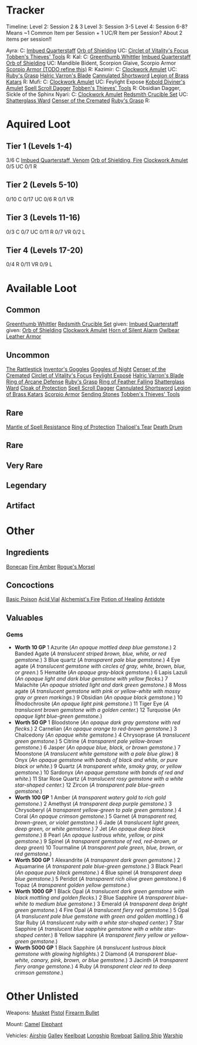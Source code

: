 # Tracker

Timeline:
  Level 2:
    Session 2 & 3
  Level 3:
    Session 3-5
  Level 4: 
    Session 6-8?
Means ~1 Common Item per Session + 1 UC/R Item per Session?
About 2 items per session!!

Ayra:
  C: 
    [Imbued Quarterstaff](dm/items.md#imbued-quarterstaff)
    [Orb of Shielding](dm/items.md#orb-of-shielding)
  UC: 
    [Circlet of Vitality's Focus](dm/items.md#circlet-of-vitalitys-focus)
    [Tobben's Thieves' Tools](dm/items.md#tobbens-thieves-tools)
  R:
Kal: 
  C: 
    [Greenthumb Whittler](dm/items.md#greenthumb-whittler)
    [Imbued Quarterstaff](dm/items.md#imbued-quarterstaff)
    [Orb of Shielding](dm/items.md#orb-of-shielding)
  UC: Mandible Bident, Scorpion Glaive, Scorpio Armor
    [Scorpio Armor (TODO refine this)](dm/items.md#scorpio-armor)
  R:
Kazimir:
  C:
    [Clockwork Amulet](dm/items.md#clockwork-amulet)
  UC: 
    [Ruby's Grasp](dm/items.md#rubys-grasp)
    [Halric Varron's Blade](dm/items.md#halric-varrons-blade)
    [Cannulated Shortsword](dm/items.md#cannulated-shortsword)
    [Legion of Brass Katars](dm/items.md#legion-of-brass-katars)
  R:
Mufi: 
  C:
    [Clockwork Amulet](dm/items.md#clockwork-amulet)
  UC: Feylight Expose
    [Kobold Diviner's Amulet](dm/items.md#kobold-diviners-amulet)
    [Spell Scroll Dagger](dm/items.md#spell-scroll-dagger)
    [Tobben's Thieves' Tools](dm/items.md#tobbens-thieves-tools)
  R: Obsidian Dagger, Sickle of the Sphinx
Nyari: 
  C:
    [Clockwork Amulet](dm/items.md#clockwork-amulet)
    [Redsmith Crucible Set](dm/items.md#redsmith-crucible-set)
  UC: 
    [Shatterglass Ward](dm/items.md#shatterglass-ward)
    [Censer of the Cremated](dm/items.md#censer-of-the-cremated)
    [Ruby's Grasp](dm/items.md#rubys-grasp)
  R:

# Aquired Loot
## Tier 1 (Levels 1-4)
3/6 C
    [Imbued Quarterstaff, Venom](dm/items.md#imbued-quarterstaff-venom)
    [Orb of Shielding, Fire](dm/items.md#orb-of-shielding-fire)
    [Clockwork Amulet](dm/items.md#clockwork-amulet)
0/5 UC
0/1 R

## Tier 2 (Levels 5-10)
0/10 C
0/17 UC
0/6 R
0/1 VR

## Tier 3 (Levels 11-16)
0/3 C
0/7 UC
0/11 R
0/7 VR
0/2 L

## Tier 4 (Levels 17-20)
0/4 R
0/11 VR
0/9 L



# Available Loot

## Common
[Greenthumb Whittler](dm/items.md#greenthumb-whittler)
[Redsmith Crucible Set](dm/items.md#redsmith-crucible-set)
given: [Imbued Quarterstaff](dm/items.md#imbued-quarterstaff)
given: [Orb of Shielding](dm/items.md#orb-of-shielding)
[Clockwork Amulet](dm/items.md#clockwork-amulet)
[Horn of Silent Alarm](dm/items.md#horn-of-silent-alarm)
[Owlbear Leather Armor](dm/items.md#owlbear-leather-armor)

## Uncommon
[The Rattlestick](dm/items.md#the-rattlestick)
[Inventor's Goggles](dm/items.md#inventors-goggles)
[Goggles of Night](dm/items.md#goggles-of-night)
[Censer of the Cremated](dm/items.md#censer-of-the-cremated)
[Circlet of Vitality's Focus](dm/items.md#circlet-of-vitalitys-focus)
[Feylight Exposé](dm/items.md#feylight-exposé)
[Halric Varron's Blade](dm/items.md#halric-varrons-blade)
[Ring of Arcane Defense](dm/items.md#ring-of-arcane-defense)
[Ruby's Grasp](dm/items.md#rubys-grasp)
[Ring of Feather Falling](dm/items.md#ring-of-feather-falling)
[Shatterglass Ward](dm/items.md#shatterglass-ward)
[Cloak of Protection](dm/items.md#cloak-of-protection)
[Spell Scroll Dagger](dm/items.md#spell-scroll-dagger)
[Cannulated Shortsword](dm/items.md#cannulated-shortsword)
[Legion of Brass Katars](dm/items.md#legion-of-brass-katars)
[Scorpio Armor](dm/items.md#scorpio-armor)
[Sending Stones](dm/items.md#sending-stones)
[Tobben's Thieves' Tools](dm/items.md#tobbens-thieves-tools)

## Rare
[Mantle of Spell Resistance](dm/items.md#mantle-of-spell-resistance)
[Ring of Protection](dm/items.md#ring-of-protection)
[Thalioel's Tear](dm/items.md#thalioels-tear)
[Death Drum](dm/items.md#death-drum)

## Rare
## Very Rare
## Legendary
## Artifact

# Other
## Ingredients
[Bonecap](dm/items.md#bonecap)
[Fire Amber](dm/items.md#fire-amber)
[Rogue's Morsel](dm/items.md#rogues-morsel)

## Concoctions
[Basic Poison](dm/items.md#basic-poison)
[Acid Vial](dm/items.md#acid-vial)
[Alchemist's Fire](dm/items.md#alchemist's-fire)
[Potion of Healing](dm/items.md#potion-of-healing)
[Antidote](dm/items.md#Antidote)

## Valuables
### Gems
- **Worth 10 GP**
  1  Azurite (*An opaque mottled deep blue gemstone.*)
  2  Banded Agate (*A translucent striped brown, blue, white, or red gemstone.*)
  3  Blue quartz (*A transparent pale blue gemstone.*)
  4  Eye agate (*A translucent gemstone with circles of gray, white, brown, blue, or green.*)
  5  Hematite (*An opaque gray-black gemstone.*)
  6  Lapis Lazuli (*An opaque light and dark blue gemstone with yellow flecks.*)
  7  Malachite (*An opaque striated light and dark green gemstone.*)
  8  Moss agate (*A translucent gemstone with pink or yellow-white with mossy gray or green markings.*)
  9  Obsidian (*An opaque black gemstone.*)
  10 Rhodochrosite (*An opaque light pink gemstone.*)
  11 Tiger Eye (*A translucent brown gemstone with a golden center.*)
  12 Turquoise (*An opaque light blue-green gemstone.*)
- **Worth 50 GP**
  1  Bloodstone (*An opaque dark gray gemstone with red flecks.*)
  2  Carnelian (*An opaque orange to red-brown gemstone.*)
  3  Chalcedony (*An opaque white gemstone.*)
  4  Chrysoprase (*A translucent green gemstone.*)
  5  Citrine (*A transparent pale yellow-brown gemstone.*)
  6  Jasper (*An opaque blue, black, or brown gemstone.*)
  7  Moonstone (*A translucent white gemstone with a pale blue glow.*)
  8  Onyx (*An opaque gemstone with bands of black and white, or pure black or white.*)
  9  Quartz (*A transparent white, smoky gray, or yellow gemstone.*)
  10 Sardonyx (*An opaque gemstone with bands of red and white.*)
  11 Star Rose Quartz (*A translucent rosy gemstone with a white star-shaped center.*)
  12 Zircon (*A transparent pale blue-green gemstone.*)
- **Worth 100 GP**
  1  Amber (*A transparent watery gold to rich gold gemstone.*)
  2  Amethyst (*A transparent deep purple gemstone.*)
  3  Chrysoberyl (*A transparent yellow-green to pale green gemstone.*)
  4  Coral (*An opaque crimson gemstone.*)
  5  Garnet (*A transparent red, brown-green, or violet gemstone.*)
  6  Jade (*A translucent light green, deep green, or white gemstone.*)
  7  Jet (*An opaque deep black gemstone.*)
  8  Pearl (*An opaque lustrous white, yellow, or pink gemstone.*)
  9  Spinel (*A transparent gemstone of red, red-brown, or deep green*)
  10 Tourmaline (*A transparent pale green, blue, brown, or red gemstone.*)
- **Worth 500 GP**
  1 Alexandrite (*A transparent dark green gemstone.*)
  2 Aquamarine (*A transparent pale blue-green gemstone.*)
  3 Black Pearl (*An opaque pure black gemstone.*)
  4 Blue spinel (*A transparent deep blue gemstone.*)
  5 Peridot (*A transparent rich olive green gemstone.*)
  6 Topaz (*A transparent golden yellow gemstone.*)
- **Worth 1000 GP**
  1 Black Opal (*A translucent dark green gemstone with black mottling and golden flecks.*)
  2 Blue Sapphire (*A transparent blue-white to medium blue gemstone.*)
  3 Emerald (*A transparent deep bright green gemstone.*)
  4 Fire Opal (*A translucent fiery red gemstone.*)
  5 Opal (*A translucent pale blue gemstone with green and golden mottling.*)
  6 Star Ruby (*A translucent ruby with a white star-shaped center.*)
  7 Star Sapphire (*A translucent blue sapphire gemstone with a white star-shaped center.*)
  8 Yellow sapphire (*A transparent fiery yellow or yellow-green gemstone.*)
- **Worth 5000 GP**
  1 Black Sapphire (*A translucent lustrous black gemstone with glowing highlights.*)
  2 Diamond (*A transparent blue-white, canary, pink, brown, or blue gemstone.*)
  3 Jacinth (*A transparent fiery orange gemstone.*)
  4 Ruby (*A transparent clear red to deep crimson gemstone.*)



# Other Unlisted 

Weapons:
[Musket](dm/items.md#musket)
[Pistol](dm/items.md#pistol)
[Firearm Bullet](dm/items.md#firearm-bullet)

Mount:
[Camel](dm/items.md#camel)
[Elephant](dm/items.md#elephant)
  
Vehicles:
[Airship](dm/items.md#airship)
[Galley](dm/items.md#galley)
[Keelboat](dm/items.md#keelboat)
[Longship](dm/items.md#longship)
[Rowboat](dm/items.md#rowboat)
[Sailing Ship](dm/items.md#sailing-ship)
[Warship](dm/items.md#warship)


